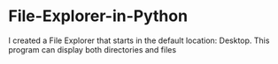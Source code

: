 # File-Explorer-in-Python
I created a File Explorer that starts in the default location: Desktop. This program can display both directories and files
